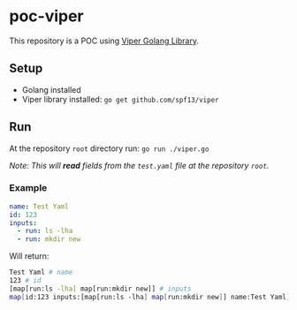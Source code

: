 # poc-viper

This repository is a POC using [Viper Golang Library](https://github.com/spf13/viper).

## Setup

- Golang installed
- Viper library installed: `go get github.com/spf13/viper`

## Run

At the repository `root` directory run: `go run ./viper.go`

_Note: This will **read** fields from the `test.yaml` file at the repository `root`._

### Example

```yaml
name: Test Yaml
id: 123
inputs:
  - run: ls -lha
  - run: mkdir new
```

Will return:

```bash
Test Yaml # name
123 # id
[map[run:ls -lha] map[run:mkdir new]] # inputs
map[id:123 inputs:[map[run:ls -lha] map[run:mkdir new]] name:Test Yaml] # All Settings
```
